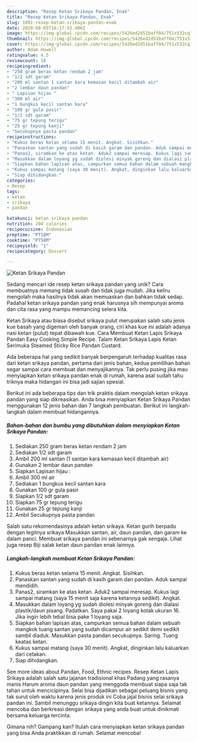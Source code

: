 ```yaml
---
description: "Resep Ketan Srikaya Pandan, Enak"
title: "Resep Ketan Srikaya Pandan, Enak"
slug: 1891-resep-ketan-srikaya-pandan-enak
date: 2020-08-05T16:17:53.406Z
image: https://img-global.cpcdn.com/recipes/5426ed2d51baff04/751x532cq70/ketan-srikaya-pandan-foto-resep-utama.jpg
thumbnail: https://img-global.cpcdn.com/recipes/5426ed2d51baff04/751x532cq70/ketan-srikaya-pandan-foto-resep-utama.jpg
cover: https://img-global.cpcdn.com/recipes/5426ed2d51baff04/751x532cq70/ketan-srikaya-pandan-foto-resep-utama.jpg
author: Adam Howell
ratingvalue: 4.5
reviewcount: 10
recipeingredient:
- "250 gram beras ketan rendam 2 jam"
- "1/2 sdt garam"
- "200 ml santan 1 santan kara kemasan kecil ditambah air"
- "2 lembar daun pandan"
- " Lapisan hijau "
- "300 ml air"
- "1 bungkus kecil santan kara"
- "100 gr gula pasir"
- "1/2 sdt garam"
- "75 gr tepung terigu"
- "25 gr tepung kanji"
- "Secukupnya pasta pandan"
recipeinstructions:
- "Kukus beras ketan selama 15 menit. Angkat. Sisihkan."
- "Panaskan santan yang sudah di kasih garam dan pandan. Aduk sampai mendidih."
- "Panas2, siramkan ke atas ketan. Aduk2 sampai meresap. Kukus lagi sampai matang (saya 15 menit saja karena ketannya sedikit). Angkat."
- "Masukkan dalam loyang yg sudah diolesi minyak goreng dan dialasi plastik/daun pisang. Padatkan. Saya pakai 2 loyang kotak ukuran 16. Jika ingin lebih tebal bisa pake 1 loyang saja."
- "Siapkan bahan lapisan atas, campurkan semua bahan dalam sebuah mangkok tuang santan yang sudah dicampur air sedikit demi sedikit sambil diaduk. Masukkan pasta pandan secukupnya. Saring. Tuang keatas ketan."
- "Kukus sampai matang (saya 30 menit). Angkat, dinginkan lalu kaluarkan dari cetakan."
- "Siap dihidangkan."
categories:
- Resep
tags:
- ketan
- srikaya
- pandan

katakunci: ketan srikaya pandan 
nutrition: 204 calories
recipecuisine: Indonesian
preptime: "PT18M"
cooktime: "PT58M"
recipeyield: "1"
recipecategory: Dessert

---
```



![Ketan Srikaya Pandan](https://img-global.cpcdn.com/recipes/5426ed2d51baff04/751x532cq70/ketan-srikaya-pandan-foto-resep-utama.jpg)

Sedang mencari ide resep ketan srikaya pandan yang unik? Cara membuatnya memang tidak susah dan tidak juga mudah. Jika keliru mengolah maka hasilnya tidak akan memuaskan dan bahkan tidak sedap. Padahal ketan srikaya pandan yang enak harusnya sih mempunyai aroma dan cita rasa yang mampu memancing selera kita.

Ketan Srikaya atau biasa disebut srikaya pulut merupakan salah satu jenis kue basah yang digemari oleh banyak orang, ciri khas kue ini adalah adanya nasi ketan (pulut) tepat dibawah kue. Cara Membuat Ketan Lapis Srikaya Pandan Easy Cooking Simple Recipe. Talam Ketan Srikaya Lapis Ketan Serimuka Steamed Sticky Rice Pandan Custard.

Ada beberapa hal yang sedikit banyak berpengaruh terhadap kualitas rasa dari ketan srikaya pandan, pertama dari jenis bahan, kedua pemilihan bahan segar sampai cara membuat dan menyajikannya. Tak perlu pusing jika mau menyiapkan ketan srikaya pandan enak di rumah, karena asal sudah tahu triknya maka hidangan ini bisa jadi sajian spesial.


Berikut ini ada beberapa tips dan trik praktis dalam mengolah ketan srikaya pandan yang siap dikreasikan. Anda bisa menyiapkan Ketan Srikaya Pandan menggunakan 12 jenis bahan dan 7 langkah pembuatan. Berikut ini langkah-langkah dalam membuat hidangannya.

<!--inarticleads1-->

##### Bahan-bahan dan bumbu yang dibutuhkan dalam menyiapkan Ketan Srikaya Pandan:

1. Sediakan 250 gram beras ketan rendam 2 jam
1. Sediakan 1/2 sdt garam
1. Ambil 200 ml santan (1 santan kara kemasan kecil ditambah air)
1. Gunakan 2 lembar daun pandan
1. Siapkan  Lapisan hijau :
1. Ambil 300 ml air
1. Sediakan 1 bungkus kecil santan kara
1. Gunakan 100 gr gula pasir
1. Siapkan 1/2 sdt garam
1. Siapkan 75 gr tepung terigu
1. Gunakan 25 gr tepung kanji
1. Ambil Secukupnya pasta pandan


Salah satu rekomendasinya adalah ketan srikaya. Ketan gurih berpadu dengan legitnya srikaya Masukkan santan, air, daun pandan, dan garam ke dalam panci. Membuat srikaya pandan ini sebenarnya gak sengaja. Lihat juga resep Biji salak ketan daun pandan enak lainnya. 

<!--inarticleads2-->

##### Langkah-langkah membuat Ketan Srikaya Pandan:

1. Kukus beras ketan selama 15 menit. Angkat. Sisihkan.
1. Panaskan santan yang sudah di kasih garam dan pandan. Aduk sampai mendidih.
1. Panas2, siramkan ke atas ketan. Aduk2 sampai meresap. Kukus lagi sampai matang (saya 15 menit saja karena ketannya sedikit). Angkat.
1. Masukkan dalam loyang yg sudah diolesi minyak goreng dan dialasi plastik/daun pisang. Padatkan. Saya pakai 2 loyang kotak ukuran 16. Jika ingin lebih tebal bisa pake 1 loyang saja.
1. Siapkan bahan lapisan atas, campurkan semua bahan dalam sebuah mangkok tuang santan yang sudah dicampur air sedikit demi sedikit sambil diaduk. Masukkan pasta pandan secukupnya. Saring. Tuang keatas ketan.
1. Kukus sampai matang (saya 30 menit). Angkat, dinginkan lalu kaluarkan dari cetakan.
1. Siap dihidangkan.


See more ideas about Pandan, Food, Ethnic recipes. Resep Ketan Lapis Srikaya adalah salah satu jajanan tradisional khas Padang yang rasanya manis Harum aroma daun pandan yang menggoda membuat siapa saja tak tahan untuk mencicipinya. Selai bisa dijadikan sebagai peluang bisnis yang tak surut oleh waktu karena jenis produk ini Coba jajal bisnis selai srikaya pandan ini. Sambil menunggu srikaya dingin kita buat ketannya. Selamat mencoba dan berkreasi dengan srikaya yang anda buat untuk dinikmati bersama keluarga tercinta. 

Gimana nih? Gampang kan? Itulah cara menyiapkan ketan srikaya pandan yang bisa Anda praktikkan di rumah. Selamat mencoba!
